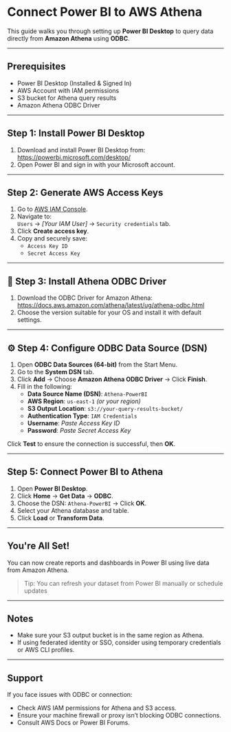 # Connect Power BI to AWS Athena

This guide walks you through setting up **Power BI Desktop** to query data directly from **Amazon Athena** using **ODBC**.

---

##  Prerequisites

- Power BI Desktop (Installed & Signed In)
- AWS Account with IAM permissions
- S3 bucket for Athena query results
- Amazon Athena ODBC Driver

---

## Step 1: Install Power BI Desktop

1. Download and install Power BI Desktop from:  
     https://powerbi.microsoft.com/desktop/
2. Open Power BI and sign in with your Microsoft account.

---

## Step 2: Generate AWS Access Keys

1. Go to [AWS IAM Console](https://console.aws.amazon.com/iam/).
2. Navigate to:  
   `Users` → *[Your IAM User]* → `Security credentials` tab.
3. Click **Create access key**.
4. Copy and securely save:
   - `Access Key ID`
   - `Secret Access Key`

---

## 🔌 Step 3: Install Athena ODBC Driver

1. Download the ODBC Driver for Amazon Athena:  
     https://docs.aws.amazon.com/athena/latest/ug/athena-odbc.html
2. Choose the version suitable for your OS and install it with default settings.

---

## ⚙️ Step 4: Configure ODBC Data Source (DSN)

1. Open **ODBC Data Sources (64-bit)** from the Start Menu.
2. Go to the **System DSN** tab.
3. Click **Add** → Choose **Amazon Athena ODBC Driver** → Click **Finish**.
4. Fill in the following:
   - **Data Source Name (DSN)**: `Athena-PowerBI`
   - **AWS Region**: `us-east-1` *(or your region)*
   - **S3 Output Location**: `s3://your-query-results-bucket/`
   - **Authentication Type**: `IAM Credentials`
   - **Username**: *Paste Access Key ID*
   - **Password**: *Paste Secret Access Key*

Click **Test** to ensure the connection is successful, then **OK**.

---

## Step 5: Connect Power BI to Athena

1. Open **Power BI Desktop**.
2. Click **Home** → **Get Data** → **ODBC**.
3. Choose the DSN: `Athena-PowerBI` → Click **OK**.
4. Select your Athena database and table.
5. Click **Load** or **Transform Data**.

---

## You're All Set!

You can now create reports and dashboards in Power BI using live data from Amazon Athena.

> Tip: You can refresh your dataset from Power BI manually or schedule updates

---

##  Notes

- Make sure your S3 output bucket is in the same region as Athena.
- If using federated identity or SSO, consider using temporary credentials or AWS CLI profiles.

---

## Support

If you face issues with ODBC or connection:
- Check AWS IAM permissions for Athena and S3 access.
- Ensure your machine firewall or proxy isn’t blocking ODBC connections.
- Consult AWS Docs or Power BI Forums.

